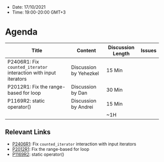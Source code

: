 * Date: 17/10/2021
* Time: 19:00-20:00 GMT+3

# Agenda

| Title | Content | Discussion Length | Issues       |
|----------|-------------|-------------|----------------|
| P2406R1: Fix `counted_iterator` interaction with input iterators | Discussion by Yehezkel | 15 Min |   |
| P2012R1: Fix the range-based for loop | Discussion by Dan | 30 Min | |
| P1169R2: static operator()            | Discussion by Andrei | 15 Min |   |
|                             |             | ~1H         |   |

## Relevant Links
* [P2406R1](https://yehezkelshb.github.io/cpp_proposals/P2406-counted-iterator-and-input-iterators.html): Fix `counted_iterator` interaction with input iterators
* [P2012R1](https://wg21.link/P2012): Fix the range-based for loop
* [P1169R2](https://wg21.link/P1169): static operator()

